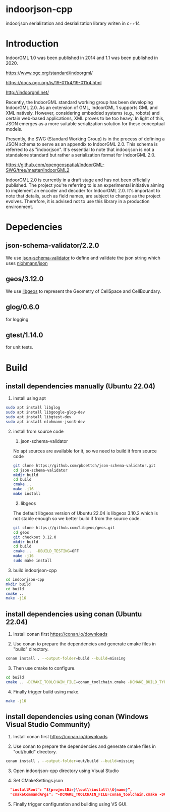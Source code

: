 # indoorjson-cpp
indoorjson serialization and desrialization library writen in c++14

# Introduction
IndoorGML 1.0 was been published in 2014 and 1.1 was been published in 2020.

https://www.ogc.org/standard/indoorgml/

https://docs.ogc.org/is/19-011r4/19-011r4.html

http://indoorgml.net/


Recently, the IndoorGML standard working group has been developing IndoorGML 2.0.
As an extension of GML, IndoorGML 1 supports GML and XML natively.
However, considering embedded systems (e.g., robots) and certain web-based applications, XML proves to be too heavy.
In light of this, JSON emerges as a more suitable serialization solution for these conceptual models.

Presently, the SWG (Standard Working Group) is in the process of defining a JSON schema to serve as an appendix to IndoorGML 2.0.
This schema is referred to as "indoorjson".
It's essential to note that indoorjson is not a standalone standard but rather a serialization format for IndoorGML 2.0.

https://github.com/opengeospatial/IndoorGML-SWG/tree/master/IndoorGML2

IndoorGML 2.0 is currently in a draft stage and has not been officially published.
The project you're referring to is an experimental initiative aiming to implement an encoder and decoder for IndoorGML 2.0.
It's important to note that details, such as field names, are subject to change as the project evolves.
Therefore, it is advised not to use this library in a production environment.

# Depedencies

## json-schema-validator/2.2.0
We use [json-schema-validator](https://github.com/pboettch/json-schema-validator) to define and validate the json string which uses [nlohmann/json](https://github.com/nlohmann/json)

## geos/3.12.0
We use [libgeos](https://github.com/libgeos/geos) to represent the Geometry of CellSpace and CellBoundary.

## glog/0.6.0
for logging

## gtest/1.14.0
for unit tests.

# Build
## install dependencies manually (Ubuntu 22.04)
1. install using apt
```bash
sudo apt install libglog
sudo apt install libgoogle-glog-dev
sudo apt install libgtest-dev
sudo apt install nlohmann-json3-dev
```
2. install from source code
    1. json-schema-validator

    No apt sources are available for it, so we need to build it from source code
    ```bash
    git clone https://github.com/pboettch/json-schema-validator.git
    cd json-schema-validator
    mkdir build
    cd build
    cmake ..
    make -j16
    make install
    ```

    2. libgeos

    The default libgeos version of Ubuntu 22.04 is libgeos 3.10.2 which is not stable enough so we better build if from the source code.
    ```bash
    git clone https://github.com/libgeos/geos.git
    cd geos
    git checkout 3.12.0
    mkdir build
    cd build
    cmake ..  -DBUILD_TESTING=OFF
    make -j16
    sudo make install
    ```

3. build indoorjson-cpp
```bash
cd indoorjson-cpp
mkdir build
cd build
cmake ..
make -j16
```


## install dependencies using conan (Ubuntu 22.04)
1. Install conan first https://conan.io/downloads

2. Use conan to prepare the dependencies and generate cmake files in "build" directory.
```bash
conan install . --output-folder=build --build=missing
```
3. Then use cmake to configure.
```bash
cd build
cmake .. -DCMAKE_TOOLCHAIN_FILE=conan_toolchain.cmake -DCMAKE_BUILD_TYPE=Release
```
4. Finally trigger build using make.
```bash
make -j16
```

## install dependencies using conan (Windows Visual Studio Community)
1. Install conan first https://conan.io/downloads

2. Use conan to prepare the dependencies and generate cmake files in "out/build" directory.
```bash
conan install . --output-folder=out/build --build=missing
```

3. Open indoorjson-cpp directory using Visual Studio

4. Set CMakeSettings.json
```json
  "installRoot": "${projectDir}\\out\\install\\${name}",
  "cmakeCommandArgs": "-DCMAKE_TOOLCHAIN_FILE=conan_toolchain.cmake -DCMAKE_BUILD_TYPE=Release",
```
5. Finally trigger configuration and building using VS GUI.

